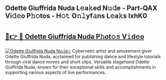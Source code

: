 ## Odette Giuffrida Nuda L𝚎a𝚔ed N𝚞𝚍e - Part-QAX Vi𝚍𝚎o P𝚑𝚘tos - H𝚘𝚝 O𝚗𝚕yf𝚊ns L𝚎a𝚔s lxhK0

# <h2><a href="http://kf572w.oniu.top/?m=Odette+Giuffrida+Nuda">🔗👉 🔴 Odette Giuffrida Nuda P𝚑ot𝚘𝚜 V𝚒d𝚎o</a></h2>

[![Odette Giuffrida Nuda Nu𝚍e𝚜](https://i.imgur.com/0qMVB7G.gif)](http://kf572w.oniu.top/?m=Odette+Giuffrida+Nuda)
Cybernetic artist and amusement giver Odette Giuffrida Nuda, acclaimed for publishing dance and lifestyle tutorials through viral dance moves and short clips. Versatile stagehand Odette Giuffrida Nuda, known for their exceptional skills and accomplishments in supporting various aspects of live performances.  
